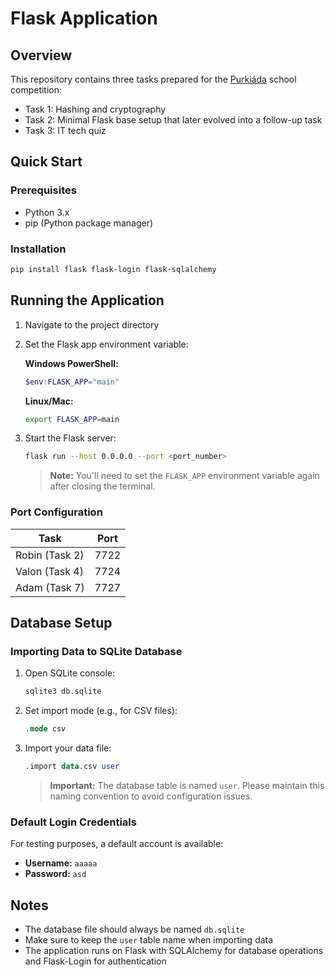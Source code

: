 # Flask Application
## Overview

This repository contains three tasks prepared for the [Purkiáda](https://purkiada.sspbrno.cz/) school competition:
- Task 1: Hashing and cryptography
- Task 2: Minimal Flask base setup that later evolved into a follow-up task
- Task 3: IT tech quiz



## Quick Start

### Prerequisites
- Python 3.x
- pip (Python package manager)

### Installation

```bash
pip install flask flask-login flask-sqlalchemy
```

## Running the Application

1. Navigate to the project directory
2. Set the Flask app environment variable:

   **Windows PowerShell:**
   ```powershell
   $env:FLASK_APP="main"
   ```

   **Linux/Mac:**
   ```bash
   export FLASK_APP=main
   ```

3. Start the Flask server:
   ```bash
   flask run --host 0.0.0.0 --port <port_number>
   ```

   > **Note:** You'll need to set the `FLASK_APP` environment variable again after closing the terminal.

### Port Configuration

| Task | Port |
|------|------|
| Robin (Task 2) | 7722 |
| Valon (Task 4) | 7724 |
| Adam (Task 7) | 7727 |

## Database Setup

### Importing Data to SQLite Database

1. Open SQLite console:
   ```bash
   sqlite3 db.sqlite
   ```

2. Set import mode (e.g., for CSV files):
   ```sql
   .mode csv
   ```

3. Import your data file:
   ```sql
   .import data.csv user
   ```

   > **Important:** The database table is named `user`. Please maintain this naming convention to avoid configuration issues.

### Default Login Credentials

For testing purposes, a default account is available:
- **Username:** `aaaaa`
- **Password:** `asd`

## Notes

- The database file should always be named `db.sqlite`
- Make sure to keep the `user` table name when importing data
- The application runs on Flask with SQLAlchemy for database operations and Flask-Login for authentication
